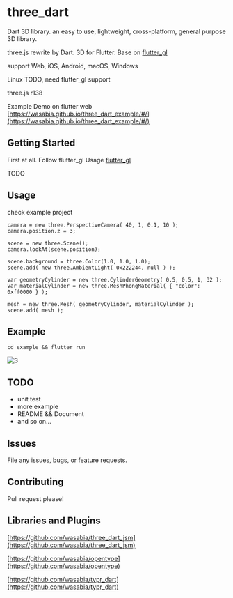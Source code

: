 # three_dart

Dart 3D library. an easy to use, lightweight, cross-platform, general purpose 3D library. 

three.js rewrite by Dart. 3D for Flutter. Base on [flutter_gl](https://github.com/wasabia/flutter_gl)


support Web, iOS, Android, macOS, Windows

Linux TODO, need flutter_gl support

three.js r138


Example Demo on flutter web [https://wasabia.github.io/three_dart_example/#/](https://wasabia.github.io/three_dart_example/#/)


## Getting Started

First at all. Follow flutter_gl Usage [flutter_gl](https://github.com/wasabia/flutter_gl)


TODO


## Usage

check example project

```
camera = new three.PerspectiveCamera( 40, 1, 0.1, 10 );
camera.position.z = 3;

scene = new three.Scene();
camera.lookAt(scene.position);

scene.background = three.Color(1.0, 1.0, 1.0);
scene.add( new three.AmbientLight( 0x222244, null ) );

var geometryCylinder = new three.CylinderGeometry( 0.5, 0.5, 1, 32 );
var materialCylinder = new three.MeshPhongMaterial( { "color": 0xff0000 } );

mesh = new three.Mesh( geometryCylinder, materialCylinder );
scene.add( mesh );
```


## Example

```
cd example && flutter run
```


![3](https://user-images.githubusercontent.com/1768228/141482294-b78446b3-d9ab-4cc0-83fc-dbabaab459e2.png)


## TODO
- unit test
- more example
- README && Document
- and so on...

## Issues
File any issues, bugs, or feature requests.

## Contributing
Pull request please!

## Libraries and Plugins

[https://github.com/wasabia/three_dart_jsm](https://github.com/wasabia/three_dart_jsm)

[https://github.com/wasabia/opentype](https://github.com/wasabia/opentype)

[https://github.com/wasabia/typr_dart](https://github.com/wasabia/typr_dart)

